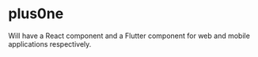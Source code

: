 # plus0ne

Will have a React component and a Flutter component for web and mobile applications respectively.